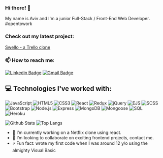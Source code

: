 ### Hi there! 👋
My name is Aviv and I'm a junior Full-Stack / Front-End Web Developer. #opentowork
### Check out my latest project:
[Swello - a Trello clone](https://swello.herokuapp.com/)
### 📫 How to reach me:
[![Linkedin Badge](https://img.shields.io/badge/-Linkedin-blue?style=flat-square&logo=Linkedin&logoColor=white&link=https://www.linkedin.com/in/zohar-haruv-a6690b210/)](https://www.linkedin.com/in/aviv-yaari-8a797a197/)
[![Gmail Badge](https://img.shields.io/badge/-Gmail-c14438?style=flat-square&logo=Gmail&logoColor=white&link=mailto:zoharpr0@gmail.com)](mailto:avivyar0@gmail.com)
## 💻 Technologies I've worked with:
![JavaScript](https://img.shields.io/badge/-JavaScript-black?style=flat-square&logo=javascript)
![HTML5](https://img.shields.io/badge/-HTML5-E34F26?style=flat-square&logo=html5&logoColor=white)
![CSS3](https://img.shields.io/badge/-CSS3-1572B6?style=flat-square&logo=css3)
![React](https://img.shields.io/badge/-React-black?style=flat-square&logo=react)
![Redux](https://img.shields.io/badge/-Redux-181717?style=flat-square&logo=redux)
![jQuery](https://img.shields.io/badge/-jQuery-black?style=flat-square&logo=jquery)
![EJS](https://img.shields.io/badge/-EJS-black?style=flat-square&logo=ejs)
![SCSS](https://img.shields.io/badge/-SCSS-purple?style=flat-square&logo=scss)
![Bootstrap](https://img.shields.io/badge/-Bootstrap-563D7C?style=flat-square&logo=bootstrap)
![Node.js](https://img.shields.io/badge/-Nodejs-black?style=flat-square&logo=Node.js)
![Express](https://img.shields.io/badge/-Express-black?style=flat-square&logo=express)
![MongoDB](https://img.shields.io/badge/-MongoDB-black?style=flat-square&logo=mongodb)
![Mongoose](https://img.shields.io/badge/-Mongoose-green?style=flat-square&logo=mongoose)
![SQL](https://img.shields.io/badge/-SQL-black?style=flat-square&logo=sql)
![Heroku](https://img.shields.io/badge/-Heroku-430098?style=flat-square&logo=heroku)

![Github Stats](https://github-readme-stats.vercel.app/api?username=Aviv-Yaari&count_private=true&show_icons=true&include_all_commits=true)
![Top Langs](https://github-readme-stats.vercel.app/api/top-langs/?username=Aviv-Yaari&hide=TeX&layout=compact)

- 🔭 I’m currently working on a Netflix clone using react.
- 👯 I’m looking to collaborate on exciting frontend projects, contact me.
- ⚡ Fun fact: wrote my first code when I was around 12 y/o using the almighty Visual Basic
